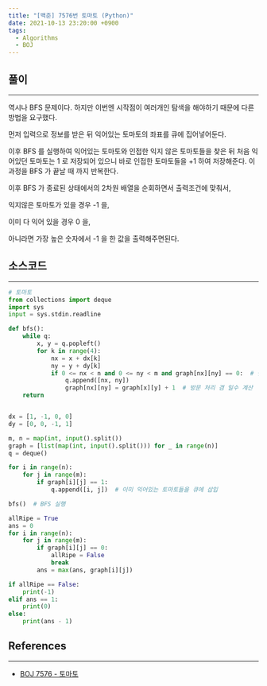 ```yaml
---
title: "[백준] 7576번 토마토 (Python)"
date: 2021-10-13 23:20:00 +0900
tags:
  - Algorithms
  - BOJ
---
```


## 풀이

---

역시나 BFS 문제이다. 하지만 이번엔 시작점이 여러개인 탐색을 해야하기 때문에 다른 방법을 요구했다.

먼저 입력으로 정보를 받은 뒤 익어있는 토마토의 좌표를 큐에 집어넣어둔다.

이후 BFS 를 실행하여 익어있는 토마토와 인접한 익지 않은 토마토들을 찾은 뒤 처음 익어있던 토마토는 1 로 저장되어 있으니 바로 인접한 토마토들을 +1 하여 저장해준다. 이 과정을 BFS 가 끝날 때 까지 반복한다.

이후 BFS 가 종료된 상태에서의 2차원 배열을 순회하면서 출력조건에 맞춰서,

익지않은 토마토가 있을 경우 -1 을,

이미 다 익어 있을 경우 0 을,

아니라면 가장 높은 숫자에서 -1 을 한 값을 출력해주면된다.

## 소스코드

---

```python
# 토마토
from collections import deque
import sys
input = sys.stdin.readline

def bfs():
    while q:
        x, y = q.popleft()
        for k in range(4):
            nx = x + dx[k]
            ny = y + dy[k]
            if 0 <= nx < n and 0 <= ny < m and graph[nx][ny] == 0:  # 범위 내 이면서 익지 않았을 경우
                q.append([nx, ny])
                graph[nx][ny] = graph[x][y] + 1  # 방문 처리 겸 일수 계산
    return


dx = [1, -1, 0, 0]
dy = [0, 0, -1, 1]

m, n = map(int, input().split())
graph = [list(map(int, input().split())) for _ in range(n)]
q = deque()

for i in range(n):
    for j in range(m):
        if graph[i][j] == 1:
            q.append([i, j])  # 이미 익어있는 토마토들을 큐에 삽입

bfs()  # BFS 실행

allRipe = True
ans = 0
for i in range(n):
    for j in range(m):
        if graph[i][j] == 0:
            allRipe = False
            break
        ans = max(ans, graph[i][j])

if allRipe == False:
    print(-1)
elif ans == 1:
    print(0)
else:
    print(ans - 1)
```

## References

---

- [BOJ 7576 - 토마토](https://www.acmicpc.net/problem/7576)
